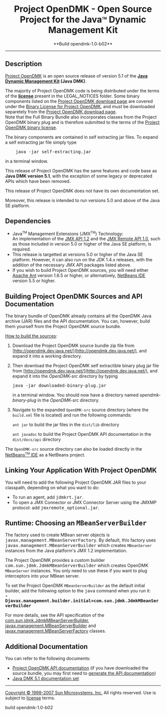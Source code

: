 <center>

# Project OpenDMK - Open Source Project for the Java<sup><font size="-2">TM</font></sup> Dynamic Management Kit

</center>

<center>**Build opendmk-1.0-b02**</center>

* * *

## Description

[Project OpenDMK](http://opendmk.dev.java.net/) is an open source release of version 5.1 of the **[Java Dynamic Management Kit](http://java.sun.com/products/jdmk/index.jsp "Java Dynamic Management Kit Home Page") (Java DMK)**.

The majority of Project OpenDMK code is being distributed under the terms of the **[license](LEGAL_NOTICES/license.txt)** present in the LEGAL_NOTICES folder. Some binary components listed on the [Project OpenDMK download page](http://opendmk.dev.java.net/download/index.html#BinaryComponents) are covered under the [Binary License for Project OpenDMK](http://opendmk.dev.java.net/legal_notices/LICENSE_BINARY.txt), and must be downloaded separetely from the [Project OpenDMK download page](http://opendmk.dev.java.net//download).  
Note that the Full Binary Bundle also incorporates classes from the Project OpenDMK binary plug and is therefore submitted to the terms of the [Project OpenDMK binary license](LEGAL_NOTICES/LICENSE_BINARY.txt).

The <a name="http://opendmk.dev.java.net/download/index.html#BinaryComponents">binary components</a> are contained in self extracting jar files. To expand a self extracting jar file simply type

<pre>    java -jar self-extracting.jar</pre>

in a terminal window.

This release of Project OpenDMK has the same features and code base as **Java DMK version 5.1**, with the exception of some legacy or deprecated APIs which have been removed.

This release of Project OpenDMK does not have its own documentation set.

Moreover, this release is intended to run versions 5.0 and above of the Java SE platform.

## Dependencies

*   Java<sup><font size="-2">TM</font></sup> Management Extensions (JMX<sup><font size="-2">TM</font></sup>) Technology:  
    An implementation of the [JMX API 1.2](http://www.jcp.org/en/jsr/detail?id=3) and the [JMX Remote API 1.0](http://www.jcp.org/en/jsr/detail?id=160), such as those included in version 5.0 or higher of the Java SE platform, is required.
*   This release is targetted at versions 5.0 or higher of the Java SE platform. However, it can also run on the JDK 1.4.x releases, with the addition of the necessary JMX API packages listed above.
*   If you wish to build Project OpenDMK sources, you will need either [Apache Ant](http://ant.apache.org/) version 1.6.5 or higher, or alternatively, [NetBeans IDE](http://www.netbeans.org/) version 5.5 or higher.

## <a name="build"></a>Building Project OpenDMK Sources and API Documentation

The binary bundle of OpenDMK already contains all the OpenDMK Java archive (JAR) files and the API documentation. You can, however, <a name="build">build them yourself</a> from the Project OpenDMK source bundle.

<u>How to build the sources</u>:

1.  Download the Project OpenDMK source bundle zip file from [http://opendmk.dev.java.net/](http://opendmk.dev.java.net/), and expand it into a working directory.
2.  Then download the Project OpenDMK self extractible binary plug jar file from [http://opendmk.dev.java.net/](http://opendmk.dev.java.net/), and expand it into the _OpenDMK-src_ directory by typing

    <pre>java -jar downloaded-binary-plug.jar</pre>

    in a terminal window. You should now have a directory named _opendmk-binary-plug_ in the _OpenDMK-src_ directory.
3.  Navigate to the expanded `OpenDMK-src` source directory (where the `build.xml` file is located) and run the following commands:

    `ant jar` to build the jar files in the `dist/lib` directory

    `ant javadoc` to build the Project OpenDMK API documentation in the `dist/docs/api` directory

The `OpenDMK-src` source directory can also be loaded directly in the [NetBeans<sup><font size="-2">TM</font></sup> IDE](http://www.netbeans.org/) as a NetBeans project.

## Linking Your Application With Project OpenDMK

You will need to add the following Project OpenDMK JAR files to your classpath, depending on what you want to do:

*   To run an agent, add <tt>jdmkrt.jar</tt>.
*   To open a JMX Connector or JMX Connector Server using the JMXMP protocol: add <tt>jmxremote_optional.jar</tt>.

## Runtime: Choosing an <tt>MBeanServerBuilder</tt>

The factory used to create MBean server objects is <tt>javax.management.MBeanServerFactory</tt>. By default, this factory uses <tt>javax.management.MBeanServerBuilder</tt> which creates `MBeanServer` instances from the Java platform's JMX 1.2 implementation.

The Project OpenDMK provides a custom builder <tt>com.sun.jdmk.JdmkMBeanServerBuilder</tt> which creates OpenDMK `MBeanServer` instances. You only need to use these if you want to plug interceptors into your MBean server.

To set the Project OpenDMK `MBeanServerBuilder` as the default initial builder, add the following option to the <tt>java</tt> command when you run it:  
**<tt>-Djavax.management.builder.initial=com.sun.jdmk.JdmkMBeanServerBuilder</tt>**

For more details, see the API specification of the [com.sun.jdmk.JdmkMBeanServerBuilder](dist/docs/api/com/sun/jdmk/JdmkMBeanServerBuilder.html "Generated API documentation"), [javax.management.MBeanServerBuilder](http://java.sun.com/javase/6/docs/api/javax/management/MBeanServerBuilder.html) and [javax.management.MBeanServerFactory](http://java.sun.com/javase/6/docs/api/javax/management/MBeanServerFactory.html) classes.

## Additional Documentation

You can refer to the following documents:

*   [Project OpenDMK API documentation](dist/docs/api/index.html "Generated API documentation") (if you have downloaded the source bundle, you may first need to [generate the API documentation](#build))
*   [Java DMK 5.1 documentation set](http://java.sun.com/products/jdmk/jdmk_docs.html)

* * *

[Copyright © 1998-2007 Sun Microsystems, Inc.](LEGAL_NOTICES/COPYRIGHT) All rights reserved. Use is subject to [license](LEGAL_NOTICES/license.txt) terms.

build opendmk-1.0-b02
